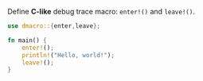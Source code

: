 Define **C-like** debug trace macro: `enter!()` and `leave!()`.

```rust
use dmacro::{enter,leave};

fn main() {
    enter!();
    println!("Hello, world!");
    leave!();
}
```